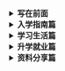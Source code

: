 

<details>
<summary style="font-weight:bold">写在前面</summary>
	<p style="text-indent:2em;">首页</p>
    <p style="text-indent:2em;">致谢</p>
    <p style="text-indent:2em;">关于我们</p>
    <p style="text-indent:2em;">如何贡献</p>
</details>

<details>
<summary style="font-weight:bold">入学指南篇</summary>
</details>

<details>
<summary style="font-weight:bold">学习生活篇</summary>
</details>

<details>
<summary style="font-weight:bold">升学就业篇</summary>
</details>

<details>
<summary style="font-weight:bold">资料分享篇</summary>
    <details><summary style="text-indent:2em;font-weight:bold">课程资料大全</summary></details>  
    <details><summary style="text-indent:2em;font-weight:bold">各学院情况</summary>
        <details><summary style="text-indent:4em;font-weight:bold">计算机与信息学院</summary>
            <p style="text-indent:6em;font-weight:bold">计算机科学与技术</p>
       		<p style="text-indent:6em;">物联网工程</p>
            <p style="text-indent:6em;">电子信息科学与技术</p></details>
        <details><summary style="text-indent:4em;">机械工程学院</summary>
            <p style="text-indent:6em;">机械工程</p></details>





